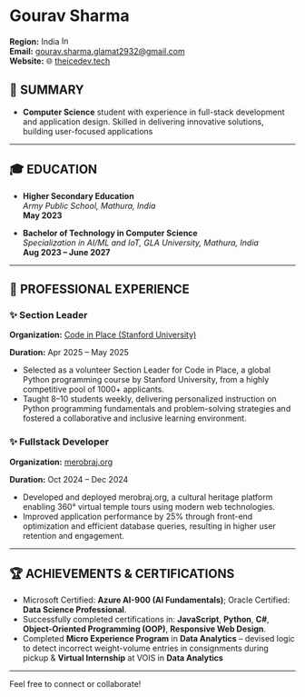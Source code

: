 # Gourav Sharma 
**Region:** India <img src="https://upload.wikimedia.org/wikipedia/en/4/41/Flag_of_India.svg" alt="Indian Flag" width="20" height="15">  
**Email:** gourav.sharma.glamat2932@gmail.com  
**Website:** 🌐 [theicedev.tech](https://theicedev.tech)

## 🎯 SUMMARY

- **Computer Science** student with experience in full-stack development and application design. Skilled in delivering innovative solutions, building user-focused applications
---

## 🎓 EDUCATION  
- **Higher Secondary Education**  
  *Army Public School, Mathura, India*  
  **May 2023**

- **Bachelor of Technology in Computer Science**  
  *Specialization in AI/ML and IoT, GLA University, Mathura, India*  
  **Aug 2023 – June 2027**

---

## 💼 PROFESSIONAL EXPERIENCE  

### ✨ Section Leader
**Organization:** [Code in Place (Stanford University)](https://online.stanford.edu/)

**Duration:** Apr 2025 – May 2025 

- Selected as a volunteer Section Leader for Code in Place, a global Python programming course by Stanford University, from a highly competitive pool of 1000+ applicants.
- Taught 8–10 students weekly, delivering personalized instruction on Python programming fundamentals and problem-solving strategies and fostered a collaborative and inclusive learning environment.

### ✨ Fullstack Developer
**Organization:** [merobraj.org](http://www.merobraj.org)  

**Duration:** Oct 2024 – Dec 2024 
- Developed and deployed merobraj.org, a cultural heritage platform enabling 360° virtual temple tours using modern web technologies.
- Improved application performance by 25% through front-end optimization and efficient database queries, resulting in higher user retention and engagement.

---

## 🏆 ACHIEVEMENTS & CERTIFICATIONS  
- Microsoft Certified: **Azure AI-900 (AI Fundamentals)**; Oracle Certified: **Data Science Professional**.
- Successfully completed certifications in: **JavaScript**, **Python**, **C#**, **Object-Oriented Programming (OOP)**, **Responsive Web Design**.
-  Completed **Micro Experience Program** in **Data Analytics** – devised logic to detect incorrect weight-volume entries in consignments during pickup & **Virtual Internship** at VOIS in **Data Analytics**

---

Feel free to connect or collaborate!  
